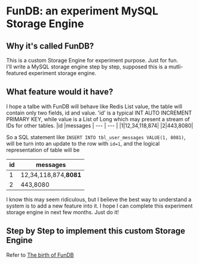 # FunDB: an experiment MySQL Storage Engine

Why it's called FunDB?
------------------------
This is a custom Storage Engine for experiment purpose. Just for fun.<br>
I'll write a MySQL storage engine step by step, supposed this is a mutli-featured experiment storage engine. 

What feature would it have?
------------------------
I hope a talbe with FunDB will behave like Redis List value, the table will contain only two fields, id and value. 'id' is a typical INT AUTO INCREMENT PRIMARY KEY, while value is a List of Long which may present a stream of IDs for other tables.
|id |messages  |
--- | --- |
|1|12,34,118,874|
|2|443,8080|

So a SQL statement like `INSERT INTO tbl_user_messages VALUE(1, 8081)`, will be turn into an update to the row with `id=1`, and the logical representation of table will be

|id |messages  |
--- | --- |
|1|12,34,118,874,<b>8081</b>|
|2|443,8080|

I know this may seem ridiculous, but I believe the best way to understand a system is to add a new feature into it. I hope I can complete this experiment storage engine in next few months. Just do it!

Step by Step to implement this custom Storage Engine
----------------------------------
Refer to [The birth of FunDB](https://ctxdata.github.io/the-birth-of-fundb/)
